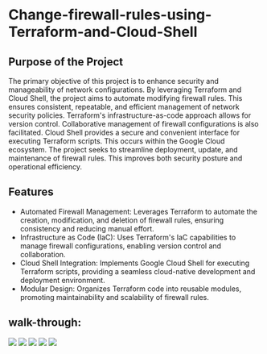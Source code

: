 # Change-firewall-rules-using-Terraform-and-Cloud-Shell

## Purpose of the Project

The primary objective of this project is to enhance security and manageability of network configurations. By leveraging Terraform and Cloud Shell, the project aims to automate modifying firewall rules. This ensures consistent, repeatable, and efficient management of network security policies. Terraform's infrastructure-as-code approach allows for version control. Collaborative management of firewall configurations is also facilitated. Cloud Shell provides a secure and convenient interface for executing Terraform scripts. This occurs within the Google Cloud ecosystem. The project seeks to streamline deployment, update, and maintenance of firewall rules. This improves both security posture and operational efficiency.

## Features

- Automated Firewall Management: Leverages Terraform to automate the creation, modification, and deletion of firewall rules, ensuring consistency and reducing manual effort.
- Infrastructure as Code (IaC): Uses Terraform's IaC capabilities to manage firewall configurations, enabling version control and collaboration.
- Cloud Shell Integration: Implements Google Cloud Shell for executing Terraform scripts, providing a seamless cloud-native development and deployment environment.
- Modular Design: Organizes Terraform code into reusable modules, promoting maintainability and scalability of firewall rules.

## walk-through:
<img src="https://imgur.com/rp3tWPr.png">
<img src="https://imgur.com/8m1KBED.png">
<img src="https://imgur.com/RLbZRHX.png">
<img src="https://imgur.com/AywpWU1.png">
<img src="https://imgur.com/uBczLt2.png">
